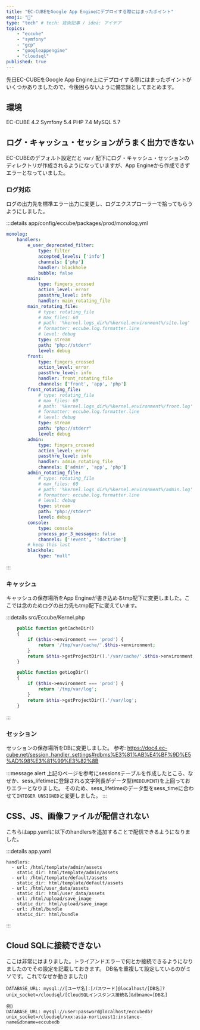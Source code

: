 ```yaml
---
title: "EC-CUBEをGoogle App Engineにデプロイする際にはまったポイント"
emoji: "💨"
type: "tech" # tech: 技術記事 / idea: アイデア
topics:
    - "eccube"
    - "symfony"
    - "gcp"
    - "googleappengine"
    - "cloudsql"
published: true
---
```


先日EC-CUBEをGoogle App Engine上にデプロイする際にはまったポイントがいくつかありましたので、今後困らないように備忘録としてまとめます。

## 環境
EC-CUBE 4.2
Symfony 5.4
PHP 7.4
MySQL 5.7

## ログ・キャッシュ・セッションがうまく出力できない
EC-CUBEのデフォルト設定だと `var/` 配下にログ・キャッシュ・セッションのディレクトリが作成されるようになっていますが、App Engineから作成できずエラーとなっていました。

### ログ対応
ログの出力先を標準エラー出力に変更し、ログエクスプローラーで拾ってもらうようにしました。

:::details app/config/eccube/packages/prod/monolog.yml
``` yaml
monolog:
    handlers:
        e_user_deprecated_filter:
            type: filter
            accepted_levels: ['info']
            channels: ['php']
            handler: blackhole
            bubble: false
        main:
            type: fingers_crossed
            action_level: error
            passthru_level: info
            handler: main_rotating_file
        main_rotating_file:
            # type: rotating_file
            # max_files: 60
            # path: '%kernel.logs_dir%/%kernel.environment%/site.log'
            # formatter: eccube.log.formatter.line
            # level: debug
            type: stream
            path: "php://stderr"
            level: debug
        front:
            type: fingers_crossed
            action_level: error
            passthru_level: info
            handler: front_rotating_file
            channels: ['front', 'app', 'php']
        front_rotating_file:
            # type: rotating_file
            # max_files: 60
            # path: '%kernel.logs_dir%/%kernel.environment%/front.log'
            # formatter: eccube.log.formatter.line
            # level: debug
            type: stream
            path: "php://stderr"
            level: debug
        admin:
            type: fingers_crossed
            action_level: error
            passthru_level: info
            handler: admin_rotating_file
            channels: ['admin', 'app', 'php']
        admin_rotating_file:
            # type: rotating_file
            # max_files: 60
            # path: '%kernel.logs_dir%/%kernel.environment%/admin.log'
            # formatter: eccube.log.formatter.line
            # level: debug
            type: stream
            path: "php://stderr"
            level: debug
        console:
            type: console
            process_psr_3_messages: false
            channels: ['!event', '!doctrine']
        # keep this last
        blackhole:
            type: "null"
```
:::

### キャッシュ
キャッシュの保存場所をApp Engineが書き込めるtmp配下に変更しました。ここでは念のためログの出力先もtmp配下に変えています。

:::details src/Eccube/Kernel.php
``` php
    public function getCacheDir()
    {
        if ($this->environment === 'prod') {
            return '/tmp/var/cache/'.$this->environment;
        }
        return $this->getProjectDir().'/var/cache/'.$this->environment;
    }

    public function getLogDir()
    {
        if ($this->environment === 'prod') {
            return '/tmp/var/log';
        }
        return $this->getProjectDir().'/var/log';
    }
```
:::

### セッション
セッションの保存場所をDBに変更しました。
参考: https://doc4.ec-cube.net/session_handler_settings#rdbms%E3%81%AB%E4%BF%9D%E5%AD%98%E3%81%99%E3%82%8B

:::message alert
上記のページを参考にsessionsテーブルを作成したところ、なぜか、sess_lifetimeに登録される文字列長がデータ型(`MEDIUMINT`)を上回っておりエラーとなりました。
そのため、sess_lifetimeのデータ型をsess_timeに合わせて`INTEGER UNSIGNED`と変更しました。
:::

## CSS、JS、画像ファイルが配信されない
こちらはapp.yamlに以下のhandlersを追加することで配信できるようになりました。

:::details app.yaml
```
handlers:
  - url: /html/template/admin/assets
    static_dir: html/template/admin/assets
  - url: /html/template/default/assets
    static_dir: html/template/default/assets
  - url: /html/user_data/assets
    static_dir: html/user_data/assets
  - url: /html/upload/save_image
    static_dir: html/upload/save_image
  - url: /html/bundle
    static_dir: html/bundle
```
:::

## Cloud SQLに接続できない
ここは非常にはまりました。トライアンドエラーで何とか接続できるようになりましたのでその設定を記載しておきます。
DB名を重複して設定しているのがミソです。これでなぜか動きました()

```
DATABASE_URL: mysql://[ユーザ名]:[パスワード]@localhost/[DB名]?unix_socket=/cloudsql/[CloudSQLインスタンス接続名]&dbname=[DB名]

例)
DATABASE_URL: mysql://user:password@localhost/eccubedb?unix_socket=/cloudsql/xxx:asia-nortieast1:instance-name&dbname=eccubedb
```

